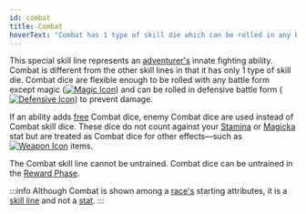 ```yaml
---
id: combat
title: Combat
hoverText: "Combat has 1 type of skill die which can be rolled in any battle form except Magic."
---
```


This special skill line represents an [adventurer's](/docs/glossary/adventurer) innate fighting ability. Combat is different from the other skill lines in that it has only 1 type of skill die. Combat dice are flexible enough to be rolled with any battle form except magic ([<img src="/icons/magic.svg" alt="Magic Icon" class="icon-svg" />](docs/battles/battle-forms/magic)) and can be rolled in defensive battle form ([<img src="/icons/defensive.svg" alt="Defensive Icon" class="icon-svg" />](docs/battles/battle-forms/defensive)) to prevent damage.

If an ability adds [free](/docs/glossary/free) Combat dice, enemy Combat dice are used instead of Combat skill dice. These dice do not count against your [Stamina](/docs/stats/stamina) or [Magicka](/docs/stats/magicka) stat but are treated as Combat dice for other effects—such as [<img src="/icons/weapon.svg" alt="Weapon Icon" class="icon-svg" />](/docs/items/types/weapon) items.

The Combat skill line cannot be untrained. Combat dice can be untrained in the [Reward Phase](/docs/day/reward-phase).

:::info
Although Combat is shown among a [race's](/docs/races) starting attributes, it is a [skill line](/docs/skill-lines/) and not a [stat](/docs/stats).
:::
